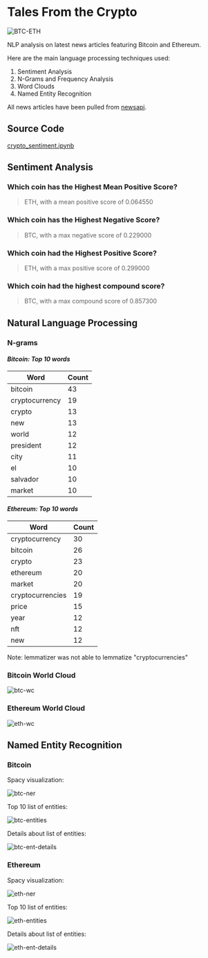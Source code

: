 # Tales From the Crypto

![BTC-ETH](Images/creepy-btc.jpg)

NLP analysis on latest news articles featuring Bitcoin and Ethereum. 

Here are the main language processing techniques used:

1. Sentiment Analysis
2. N-Grams and Frequency Analysis
3. Word Clouds
4. Named Entity Recognition

All news articles have been pulled from [newsapi](https://newsapi.org/).

## Source Code

[crypto_sentiment.ipynb](crypto_sentiment.ipynb)

## Sentiment Analysis

### Which coin has the Highest Mean Positive Score?

> ETH, with a mean positive score of 0.064550

### Which coin has the Highest Negative Score?

> BTC, with a max negative score of 0.229000

### Which coin had the Highest Positive Score?

> ETH, with a max positive score of 0.299000

### Which coin had the highest compound score?

> BTC, with a max compound score of 0.857300


## Natural Language Processing

### N-grams

#### *Bitcoin: Top 10 words*

|Word | Count |
|---|---|
|bitcoin | 43|
|cryptocurrency | 19|
|crypto | 13|
|new | 13|
|world | 12|
|president | 12|
|city | 11|
|el | 10|
|salvador | 10|
|market | 10|

#### *Ethereum: Top 10 words*

| Word | Count |
|---|---|
| cryptocurrency | 30 |
| bitcoin | 26 |
| crypto | 23 |
| ethereum | 20 |
| market | 20|
| cryptocurrencies| 19  |
| price | 15|
| year | 12|
| nft | 12 |
| new | 12 |

Note: lemmatizer was not able to lemmatize "cryptocurrencies"

### Bitcoin World Cloud

![btc-wc](Images/btc_wc.png)

### Ethereum World Cloud

![eth-wc](Images/eth_wc.png)


## Named Entity Recognition

### Bitcoin

Spacy visualization:

![btc-ner](Images/btc_ner.png)

Top 10 list of entities:

![btc-entities](Images/btc_entities.png)

Details about list of entities:

![btc-ent-details](Images/btc-ent-details.png)

### Ethereum

Spacy visualization:

![eth-ner](Images/eth_ner.png)

Top 10 list of entities:

![eth-entities](Images/eth_entities.png)

Details about list of entities:

![eth-ent-details](Images/eth-ent-details.png)
